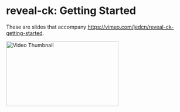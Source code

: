 # reveal-ck: Getting Started

These are slides that accompany
https://vimeo.com/jedcn/reveal-ck-getting-started.

<a href='https://vimeo.com/jedcn/reveal-ck-getting-started'>
  <img alt="Video Thumbnail" width="306" height="178" src='https://raw2.github.com/jedcn/reveal-ck-getting-started/master/thumbnail.png' />
</a>
